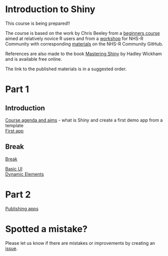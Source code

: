 
# Introduction to Shiny

<!-- badges: start -->
<!-- badges: end -->

This course is being prepared!!

The course is based on the work by Chris Beeley from a [beginners course](https://github.com/ChrisBeeley/shiny_beginners/tree/main) aimed at relatively novice R users and from a [workshop](https://www.youtube.com/watch?v=wEYaeltxlys&list=PLXCrMzQaI6c1Na7BE18OsWtE1WKqrclNn&index=27) for NHS-R Community with corresponding [materials](https://github.com/nhs-r-community/shiny-training) on the NHS-R Community GitHub.

References are also made to the book [Mastering Shiny](https://mastering-shiny.org/index.html) by Hadley Wickham and is available free online.

The link to the published materials is in a suggested order.

# Part 1

## Introduction
[Course agenda and aims](https://nhs-r-community.github.io/shiny-beginners/introduction.html#/title-slide) - what is Shiny and create a first demo app from a template  
[First app](https://nhs-r-community.github.io/shiny-beginners/first-app.html)

## Break
[Break](http://assets.nhsrcommunity.com/quarto-slides/session-break-slide.html#/title-slide)  

[Basic UI](https://nhs-r-community.github.io/shiny-beginners/basic-ui.html)  
[Dynamic Elements](https://nhs-r-community.github.io/shiny-beginners/dynamic-elements.html)

# Part 2

[Publishing apps](https://nhs-r-community.github.io/shiny-beginners/publishing-apps.html)  

# Spotted a mistake?
Please let us know if there are mistakes or improvements by creating an 
[issue](https://github.com/nhs-r-community/intro-r-rstudio/issues).  
